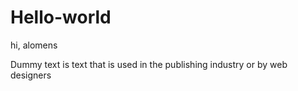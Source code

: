 # Hello-world

hi, alomens

Dummy text is text that is used in the publishing industry or by web designers 